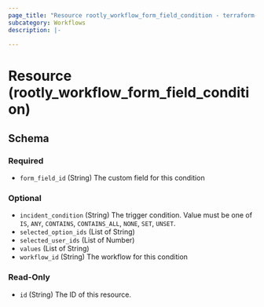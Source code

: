 ```yaml
---
page_title: "Resource rootly_workflow_form_field_condition - terraform-provider-rootly"
subcategory: Workflows
description: |-
    
---
```


# Resource (rootly_workflow_form_field_condition)





<!-- schema generated by tfplugindocs -->
## Schema

### Required

- `form_field_id` (String) The custom field for this condition

### Optional

- `incident_condition` (String) The trigger condition. Value must be one of `IS`, `ANY`, `CONTAINS`, `CONTAINS_ALL`, `NONE`, `SET`, `UNSET`.
- `selected_option_ids` (List of String)
- `selected_user_ids` (List of Number)
- `values` (List of String)
- `workflow_id` (String) The workflow for this condition

### Read-Only

- `id` (String) The ID of this resource.
